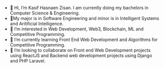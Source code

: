 - 👋 Hi, I’m Kasif Hasnaen Zisan. I am currently doing my bachelors in Computer Science & Engineering. 
- 🧐My major is in Software Engineering and minor is in Intelligent Systems and Aritificial Intelligence.
- 👀 I’m interested in Web Development, Web3, Blockchain, ML and Competitive Programming.
- 🌱 I’m currently learning Front End Web Development and Algorithms for Competitive Programming.
- 💞️ I’m looking to collaborate on Front end Web Development projects using ReactJS and Backend web development projects using Django and PHP Laravel.


